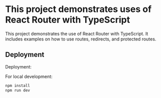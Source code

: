 # This project demonstrates uses of React Router with TypeScript

This project demonstrates the use of React Router with TypeScript. It includes examples on how to use routes, redirects, and protected routes.

## Deployment

Deployment:

For local development:

```bash
npm install
npm run dev
```